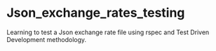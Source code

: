 # Json_exchange_rates_testing

Learning to test a Json exchange rate file using rspec and Test Driven Development methodology.
